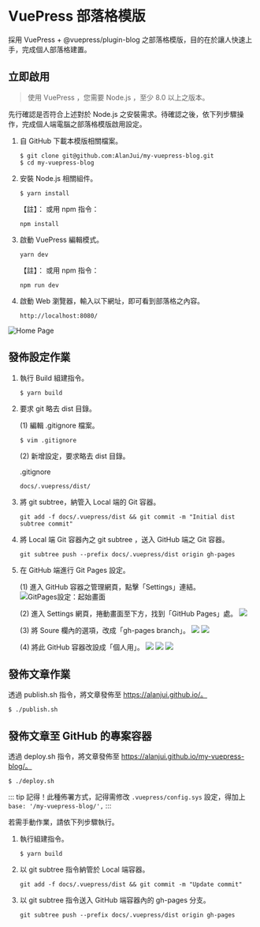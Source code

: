 # VuePress 部落格模版

採用 VuePress + @vuepress/plugin-blog 之部落格模版，目的在於讓人快速上手，完成個人部落格建置。

## 立即啟用

> 使用 VuePress ，您需要 Node.js ，至少 8.0 以上之版本。

先行確認是否符合上述對於 Node.js 之安裝需求。待確認之後，依下列步驟操作，完成個人端電腦之部落格模版啟用設定。

1. 自 GitHub 下載本模版相關檔案。
    ```shell
    $ git clone git@github.com:AlanJui/my-vuepress-blog.git
    $ cd my-vuepress-blog
    ```

2. 安裝 Node.js 相關組件。
    ```shell
    $ yarn install
    ```
    
    【註】： 或用 npm 指令：

    ```shell script
    npm install
    ```

3. 啟動 VuePress 編輯模式。
    ```shell
    yarn dev 
    ```
    
    【註】： 或用 npm 指令：
    
    ```shell script
    npm run dev
    ```

4. 啟動 Web 瀏覽器，輸入以下網址，即可看到部落格之內容。

    ```shell script
    http://localhost:8080/
    ```

![Home Page](docs/.vuepress/public/img/HomePage/HomePage.png)


## 發佈設定作業

 1. 執行 Build 組建指令。

    ```
    $ yarn build
    ```

 2. 要求 git 略去 dist 目錄。

    (1) 編輯 .gitignore 檔案。

    ```
    $ vim .gitignore
    ```

    (2) 新增設定，要求略去 dist 目錄。

    .gitignore
    ```
    docs/.vuepress/dist/
    ```

 3. 將 git subtree，納管入 Local 端的 Git 容器。

    ```
    git add -f docs/.vuepress/dist && git commit -m "Initial dist subtree commit"
    ```

 4. 將 Local 端 Git 容器內之 git subtree ，送入 GitHub 端之 Git 容器。

    ```
    git subtree push --prefix docs/.vuepress/dist origin gh-pages
    ```

 5. 在 GitHub 端進行 Git Pages 設定。

      (1) 進入 GitHub 容器之管理網頁，點擊「Settings」連結。
![GitPages設定：起始畫面](docs/.vuepress/public/img/HomePage/GitPages-Setting-1.png)


      (2) 進入 Settings 網頁，捲動畫面至下方，找到「GitHub Pages」處。
![](docs/.vuepress/public/img/HomePage/GitPages-Setting-2.png)

      (3) 將 Soure 欄內的選項，改成「gh-pages branch」。
      ![](docs/.vuepress/public/img/HomePage/GitPages-Setting-3.png)
      ![](docs/.vuepress/public/img/HomePage/GitPages-Setting-4.png)

      (4) 將此 GitHub 容器改設成「個人用」。
      ![](docs/.vuepress/public/img/HomePage/GitPages-Setting-5.png)
      ![](docs/.vuepress/public/img/HomePage/GitPages-Setting-6.png)
      ![](docs/.vuepress/public/img/HomePage/GitPages-Setting-7.png)


## 發佈文章作業

透過 publish.sh 指令，將文章發佈至 https://alanjui.github.io/。

```
$ ./publish.sh
```


## 發佈文章至 GitHub 的專案容器

透過 deploy.sh 指令，將文章發佈至 https://alanjui.github.io/my-vuepress-blog/。

```
$ ./deploy.sh
```

::: tip
記得！此種佈署方式，記得需修改 `.vuepress/config.sys` 設定，得加上 `base: '/my-vuepress-blog/',`
::: 


若需手動作業，請依下列步驟執行。

 1. 執行組建指令。

    ```
    $ yarn build
    ```


 2. 以 git subtree 指令納管於 Local 端容器。
   
    ```
    git add -f docs/.vuepress/dist && git commit -m "Update commit"
    ```

 3. 以 git subtree 指令送入 GitHub 端容器內的 gh-pages 分支。

    ```
    git subtree push --prefix docs/.vuepress/dist origin gh-pages
    ```

